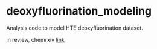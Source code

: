 # deoxyfluorination_modeling
Analysis code to model HTE deoxyfluorination dataset.

in review, chemrxiv [link](https://doi.org/10.26434/chemrxiv-2022-k6wft)
